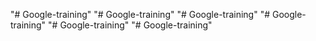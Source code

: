 "# Google-training" 
"# Google-training" 
"# Google-training" 
"# Google-training" 
"# Google-training" 
"# Google-training" 
